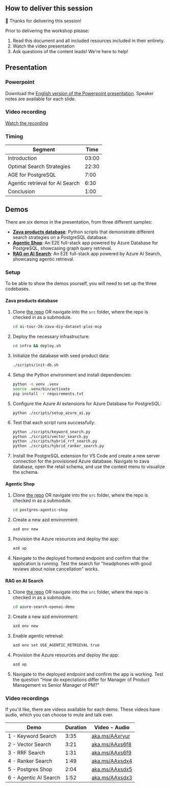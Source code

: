 ## How to deliver this session

🥇 Thanks for delivering this session!

Prior to delivering the workshop please:

1.  Read this document and all included resources included in their entirety.
2.  Watch the video presentation
3.  Ask questions of the content leads! We're here to help!

## Presentation

### Powerpoint

Download the [English version of the Powerpoint presentation](https://microsoft.sharepoint.com/:p:/t/EventSessionUploads/EfGaf8bHX0FEkJRrBmQcD08Bwniycmt4yt3VWDB_i_l1oQ?e=EJ4bBH).
Speaker notes are available for each slide.

### Video recording

[Watch the recording](https://aka.ms/BRK444GHrepo)

### Timing

| Segment                         | Time  |
|---------------------------------|-------|
| Introduction                    | 03:00 |
| Optimal Search Strategies       | 22:30 |
| AGE for PostgreSQL              |  7:00 |
| Agentic retrieval for AI Search |  6:30 |
| Conclusion                      |  1:00 |

## Demos

There are six demos in the presentation, from three different samples:

* **[Zava products database](https://github.com/microsoft/ai-tour-26-zava-diy-dataset-plus-mcp)**: Python scripts that demonstrate different search strategies on a PostgreSQL database.
* **[Agentic Shop](https://github.com/Azure-Samples/postgres-agentic-shop)**: An E2E full-stack app powered by Azure Database for PostgreSQL, showcasing graph query retrieval.
* **[RAG on AI Search](https://github.com/Azure-Samples/azure-search-openai-demo/)**: An E2E full-stack app powered by Azure AI Search, showcasing agentic retrieval.

### Setup

To be able to show the demos yourself, you will need to set up the three codebases.

#### Zava products database

1. Clone [the repo](https://github.com/microsoft/ai-tour-26-zava-diy-dataset-plus-mcp) OR navigate into the `src` folder, where the repo is checked in as a submodule.

    ```bash
    cd ai-tour-26-zava-diy-dataset-plus-mcp
    ```

2. Deploy the necessary infrastructure:

    ```bash
    cd infra && deploy.sh
    ```

3. Initialize the database with seed product data:

    ```bash
    ./scripts/init-db.sh
    ```

4. Setup the Python environment and install dependencies:

    ```bash
    python -m venv .venv
    source .venv/bin/activate
    pip install -r requirements.txt
    ```

5. Configure the Azure AI extensions for Azure Database for PostgreSQL:

    ```
    python ./scripts/setup_azure_ai.py
    ```

6. Test that each script runs successfully:

    ```bash
    python ./scripts/keyword_search.py
    python ./scripts/vector_search.py
    python ./scripts/hybrid_rrf_search.py
    python ./scripts/hybrid_ranker_search.py
    ```

7. Install the PostgreSQL extension for VS Code and create a new server connection for the provisioned Azure database. Navigate to zava database, open the retail schema, and use the context menu to visualize the schema.

#### Agentic Shop

1. Clone [the repo](https://github.com/Azure-Samples/postgres-agentic-shop) OR navigate into the `src` folder, where the repo is checked in as a submodule.

    ```bash
    cd postgres-agentic-shop
    ```

2. Create a new azd environment:

    ```bash
    azd env new
    ```

2. Provision the Azure resources and deploy the app:

    ```bash
    azd up
    ```

3. Navigate to the deployed frontend endpoint and confirm that the application is running. Test the search for "headphones with good reviews about noise cancellation" works.

#### RAG on AI Search

1. Clone [the repo](https://github.com/Azure-Samples/azure-search-openai-demo) OR navigate into the `src` folder, where the repo is checked in as a submodule.

    ```bash
    cd azure-search-openai-demo
    ```

2. Create a new azd environment:

    ```bash
    azd env new
    ```

3. Enable agentic retreival:

    ```bash
    azd env set USE_AGENTIC_RETRIEVAL true
    ```

4. Provision the Azure resources and deploy the app:

    ```bash
    azd up
    ```

5. Navigate to the deployed endpoint and confirm the app is working. Test the question "How do expectations differ for Manager of Product Management vs Senior Manager of PM?"

### Video recordings

If you'd like, there are videos available for each demo. These videos have audio, which you can choose to mute and talk over.

| Demo 	                  | Duration | Video - Audio  |
--------------------------|----------|----------------|
|  1 - Keyword Search     | 3:35     | [aka.ms/AAxryur](https://aka.ms/AAxryur) |
|  2 - Vector Search      | 3:21     | [aka.ms/AAxs6f8](https://aka.ms/AAxs6f8) |
|  3 - RRF Search         | 1:31     | [aka.ms/AAxs6f9](https://aka.ms/AAxs6f9) |
|  4 - Ranker Search      | 1:49     | [aka.ms/AAxsdx4](https://aka.ms/AAxsdx4) |
|  5 - Postgres Shop      | 2:04     | [aka.ms/AAxsdx5](https://aka.ms/AAxsdx5) |
|  6 - Agentic AI Search  | 1:52     | [aka.ms/AAxsdx3](https://aka.ms/AAxsdx3) |
